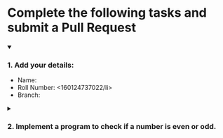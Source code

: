 # Complete the following tasks and submit a Pull Request
<details open>
<summary><h3>1. Add your details: </h3></summary>
<ul>
  <li> Name: <Praharshi Sepur/li>
  <li> Roll Number: <160124737022/li>
  <li> Branch: <INF/li>
</ul>
</details>
<details>
<summary><h3> 2. Implement a program to check if a number is even or odd. </h3></summary>
<ul>
  <li> Create a new file in the repository and add your code. </li>
  <li> Use any programming language of your choice. </li>
</ul>
</details>
